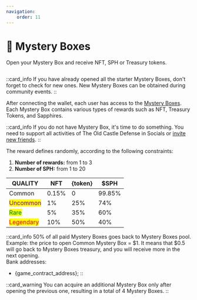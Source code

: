 ```yaml
---
navigation:
    order: 11
---
```


# 🎁 Mystery Boxes

<p>Open your Mystery Box and receive NFT, SPH or Treasury tokens.</p>

<img src="/assets/docs/.gitbook/assets/mystery_boxes_{blockchain}_{token}.png" alt="">

::card_info
If you have already opened all the starter Mystery Boxes, don't forget to check for new ones. 
New Mystery Boxes can be obtained during community events.
::

<div>

After connecting the wallet, each user has access to 
the <a href="https://theoldcastle.xyz/{blockchain}/{token}/mysterybox" target="_blanc" class="doc-link">Mystery Boxes</a>[](). Each Mystery Box contains various 
types of rewards such as NFT, Treasury Tokens, and Sapphires.
</div>

::card_info
If you do not have Mystery Box, it's time to do something. You need to support all activities of The 
Old Castle Defense in Socials or [invite new friends](decentralized-referral-system-drs.md).
::

<div>

The reward defines randomly, according to the following constraints:
1. **Number of rewards:** from 1 to 3
2. **Number of SPH:** from 1 to 20
</div>

<table>
  <thead>
    <tr>
      <th>QUALITY</th>
      <th>NFT</th>
      <th>{token}</th>
      <th>$SPH</th>
    </tr>
  </thead>
  <tbody>
    <tr>
      <td><span class="docs-mbox common">Common</span></td>
      <td>0.15%</td>
      <td>0</td>
      <td>99.85%</td>
    </tr>
    <tr>
      <td><mark style="color:purple;">Uncommon</mark></td>
      <td>1%</td>
      <td>25%</td>
      <td>74%</td>
    </tr>
    <tr>
      <td><mark style="color:green;">Rare</mark></td>
      <td>5%</td>
      <td>35%</td>
      <td>60%</td>
    </tr>
    <tr>
      <td><mark style="color:red;">Legendary</mark> </td>
      <td>10%</td>
      <td>50%</td>
      <td>40%</td>
    </tr>
  </tbody>
</table>

::card_info
50% of all paid Mystery Boxes goes back to Mystery Boxes pool. 
Example: the price to open Common Mystery Box = $1. It means that $0.5 will go back to Mystery Boxes 
treasury, and you will receive more in the next opening.\
Bank addresses:
* {game_contract_address};
::

::card_warning
You can acquire an additional Mystery Box only after opening the previous one, resulting in a total 
of 4 Mystery Boxes.
::